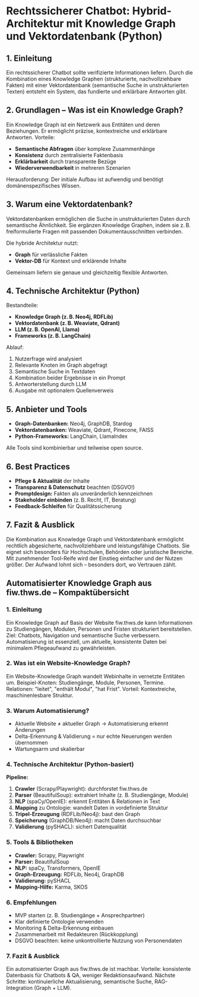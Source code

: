 # Rechtssicherer Chatbot: Hybrid-Architektur mit Knowledge Graph und Vektordatenbank (Python)

## 1. Einleitung

Ein rechtssicherer Chatbot sollte verifizierte Informationen liefern. Durch die Kombination eines Knowledge Graphen (strukturierte, nachvollziehbare Fakten) mit einer Vektordatenbank (semantische Suche in unstrukturierten Texten) entsteht ein System, das fundierte und erklärbare Antworten gibt.

## 2. Grundlagen – Was ist ein Knowledge Graph?

Ein Knowledge Graph ist ein Netzwerk aus Entitäten und deren Beziehungen. Er ermöglicht präzise, kontextreiche und erklärbare Antworten. Vorteile:

- **Semantische Abfragen** über komplexe Zusammenhänge
- **Konsistenz** durch zentralisierte Faktenbasis
- **Erklärbarkeit** durch transparente Bezüge
- **Wiederverwendbarkeit** in mehreren Szenarien

Herausforderung: Der initiale Aufbau ist aufwendig und benötigt domänenspezifisches Wissen.

## 3. Warum eine Vektordatenbank?

Vektordatenbanken ermöglichen die Suche in unstrukturierten Daten durch semantische Ähnlichkeit. Sie ergänzen Knowledge Graphen, indem sie z. B. freiformulierte Fragen mit passenden Dokumentausschnitten verbinden.

Die hybride Architektur nutzt:

- **Graph** für verlässliche Fakten
- **Vektor-DB** für Kontext und erklärende Inhalte

Gemeinsam liefern sie genaue und gleichzeitig flexible Antworten.

## 4. Technische Architektur (Python)

Bestandteile:

- **Knowledge Graph (z. B. Neo4j, RDFLib)**
- **Vektordatenbank (z. B. Weaviate, Qdrant)**
- **LLM (z. B. OpenAI, Llama)**
- **Frameworks (z. B. LangChain)**

Ablauf:

1. Nutzerfrage wird analysiert
1. Relevante Knoten im Graph abgefragt
1. Semantische Suche in Textdaten
1. Kombination beider Ergebnisse in ein Prompt
1. Antworterstellung durch LLM
1. Ausgabe mit optionalem Quellenverweis

## 5. Anbieter und Tools

- **Graph-Datenbanken:** Neo4j, GraphDB, Stardog
- **Vektordatenbanken:** Weaviate, Qdrant, Pinecone, FAISS
- **Python-Frameworks:** LangChain, LlamaIndex

Alle Tools sind kombinierbar und teilweise open source.

## 6. Best Practices

- **Pflege & Aktualität** der Inhalte
- **Transparenz & Datenschutz** beachten (DSGVO!)
- **Promptdesign:** Fakten als unveränderlich kennzeichnen
- **Stakeholder einbinden** (z. B. Recht, IT, Beratung)
- **Feedback-Schleifen** für Qualitätssicherung

## 7. Fazit & Ausblick

Die Kombination aus Knowledge Graph und Vektordatenbank ermöglicht rechtlich abgesicherte, nachvollziehbare und leistungsfähige Chatbots. Sie eignet sich besonders für Hochschulen, Behörden oder juristische Bereiche. Mit zunehmender Tool-Reife wird der Einstieg einfacher und der Nutzen größer. Der Aufwand lohnt sich – besonders dort, wo Vertrauen zählt.

## Automatisierter Knowledge Graph aus fiw.thws.de – Kompaktübersicht

### 1. Einleitung

Ein Knowledge Graph auf Basis der Website fiw.thws.de kann Informationen zu Studiengängen, Modulen, Personen und Fristen strukturiert bereitstellen. Ziel: Chatbots, Navigation und semantische Suche verbessern. Automatisierung ist essenziell, um aktuelle, konsistente Daten bei minimalem Pflegeaufwand zu gewährleisten.

### 2. Was ist ein Website-Knowledge Graph?

Ein Website-Knowledge Graph wandelt Webinhalte in vernetzte Entitäten um. Beispiel-Knoten: Studiengänge, Module, Personen, Termine. Relationen: "leitet", "enthält Modul", "hat Frist". Vorteil: Kontextreiche, maschinenlesbare Struktur.

### 3. Warum Automatisierung?

- Aktuelle Website ≠ aktueller Graph → Automatisierung erkennt Änderungen
- Delta-Erkennung & Validierung = nur echte Neuerungen werden übernommen
- Wartungsarm und skalierbar

### 4. Technische Architektur (Python-basiert)

**Pipeline:**

1. **Crawler** (Scrapy/Playwright): durchforstet fiw.thws.de
1. **Parser** (BeautifulSoup): extrahiert Inhalte (z. B. Studiengänge, Module)
1. **NLP** (spaCy/OpenIE): erkennt Entitäten & Relationen in Text
1. **Mapping** zu Ontologie: wandelt Daten in vordefinierte Struktur
1. **Tripel-Erzeugung** (RDFLib/Neo4j): baut den Graph
1. **Speicherung** (GraphDB/Neo4j): macht Daten durchsuchbar
1. **Validierung** (pySHACL): sichert Datenqualität

### 5. Tools & Bibliotheken

- **Crawler:** Scrapy, Playwright
- **Parser:** BeautifulSoup
- **NLP:** spaCy, Transformers, OpenIE
- **Graph-Erzeugung:** RDFLib, Neo4j, GraphDB
- **Validierung:** pySHACL
- **Mapping-Hilfe:** Karma, SKOS

### 6. Empfehlungen

- MVP starten (z. B. Studiengänge + Ansprechpartner)
- Klar definierte Ontologie verwenden
- Monitoring & Delta-Erkennung einbauen
- Zusammenarbeit mit Redakteuren (Rückkopplung)
- DSGVO beachten: keine unkontrollierte Nutzung von Personendaten

### 7. Fazit & Ausblick

Ein automatisierter Graph aus fiw.thws.de ist machbar. Vorteile: konsistente Datenbasis für Chatbots & QA, weniger Redaktionsaufwand. Nächste Schritte: kontinuierliche Aktualisierung, semantische Suche, RAG-Integration (Graph + LLM).
